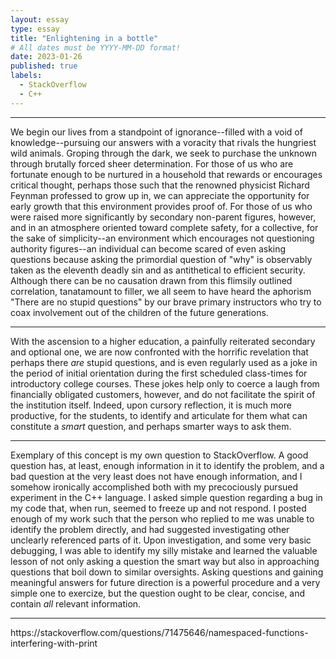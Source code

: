 ```yaml
---
layout: essay
type: essay
title: "Enlightening in a bottle"
# All dates must be YYYY-MM-DD format!
date: 2023-01-26
published: true
labels:
  - StackOverflow
  - C++
---
```

<body>
  <hr>
  <p>We begin our lives from a standpoint of ignorance--filled with a void of knowledge--pursuing our answers with a voracity that rivals the hungriest wild animals.  Groping through the dark, we seek to purchase the unknown through brutally forced sheer determination.  For those of us who are fortunate enough to be nurtured in a household that rewards or encourages critical thought, perhaps those such that the renowned physicist Richard Feynman professed to grow up in, we can appreciate the opportunity for early growth that this environment provides proof of.  For those of us who were raised more significantly by secondary non-parent figures, however, and in an atmosphere oriented toward complete safety, for a collective, for the sake of simplicity--an environment which encourages not questioning authority figures--an individual can become scared of even asking questions because asking the primordial question of "why" is observably taken as the eleventh deadly sin and as antithetical to efficient security.  Although there can be no causation drawn from this flimsily outlined correlation, tanatamount to filler, we all seem to have heard the aphorism "There are no stupid questions" by our brave primary instructors who try to coax involvement out of the children of the future generations.</p>
  <hr>
  <p>With the ascension to a higher education, a painfully reiterated secondary and optional one, we are now confronted with the horrific revelation that perhaps there <em>are</em> stupid questions, and is even regularly used as a joke in the period of initial orientation during the first scheduled class-times for introductory college courses.  These jokes help only to coerce a laugh from financially obligated customers, however, and do not facilitate the spirit of the institution itself.  Indeed, upon cursory reflection, it is much more productive, for the students, to identify and articulate for them what can constitute a <em>smart</em> question, and perhaps smarter ways to ask them.</p>
  <hr>
  <p>Exemplary of this concept is my own question to StackOverflow.  A good question has, at least, enough information in it to identify the problem, and a bad question at the very least does not have enough information, and I somehow ironically accomplished both with my precociously pursued experiment in the C++ language.  I asked simple question regarding a bug in my code that, when run, seemed to freeze up and not respond.  I posted enough of my work such that the person who replied to me was unable to identify the problem directly, and had suggested investigating other unclearly referenced parts of it.  Upon investigation, and some very basic debugging, I was able to identify my silly mistake and learned the valuable lesson of not only asking a question the smart way but also in approaching questions that boil down to similar oversights.  Asking questions and gaining meaningful answers for future direction is a powerful procedure and a very simple one to exercize, but the question ought to be clear, concise, and contain <em>all</em> relevant information.</p>
  <hr>
  https://stackoverflow.com/questions/71475646/namespaced-functions-interfering-with-print
</body> 
